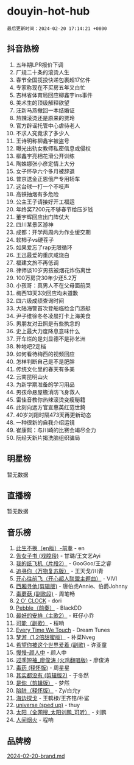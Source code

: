 # douyin-hot-hub

`最后更新时间：2024-02-20 17:14:21 +0800`

## 抖音热榜

1. 五年期LPR报价下调
1. 厂规二十条的滚烫人生
1. 春节全国揽投快递包裹超17亿件
1. 专家称现在不买房五年又白忙
1. 吉林省体育局回应柳鑫宇ins事件
1. 美术生的顶级解释欲望
1. 汪新马燕撤回一本结婚证
1. 热辣滚烫还是原来的贾玲
1. 官方辟谣托管中心虐待老人
1. 不求人究竟求了多少人
1. 王诗玥称柳鑫宇被盗号
1. 曝光出轨女教师私密信息或侵权
1. 柳鑫宇亮相花滑公开训练
1. 陶姝娜张小彦定情上大分
1. 女子怀孕六个多月被辞退
1. 普京送金正恩俄产专用轿车
1. 这台球一打一个不吱声
1. 高铁抽烟有多危险
1. 公主王子请接好开工福运
1. 年终奖7200元不够春节给压岁钱
1. 董宇辉回应出门阵仗大
1. 四川某景区游神
1. 成都：开学两周内为作业缓交期
1. 软柿子vs硬茬子
1. 如果爱忘了rap无限循环
1. 王迅最爱的重庆咸烧白
1. 福建文旅不再低调
1. 律师谈10岁男孩被烟花炸伤离世
1. 100万房贷30年少还5.2万
1. 小孩哥：真男人不在父母面前哭
1. 梅西13天3次回应均未道歉
1. 四六级成绩查询时间
1. 大陆海警首次登船临检金门游艇
1. 尹子维徐冬冬凌晨打卡上海美食
1. 男朋友对丑照是有些执念的
1. 史上最大力度降息意味什么
1. 开车烂的是刘显德不是孙艺洲
1. 种地吧2定档
1. 如何看待梅西的视频回应
1. 怎样判断自己是不是肥胖
1. 传统文化里的春天有多美
1. 云南昆明山火
1. 为新学期准备的学习用品
1. 男孩命悬屋檐消防飞身救人
1. 雷佳音教你热辣滚烫变瘦秘籍
1. 此刻向远方官宣惠英红范世錡
1. 40岁刘翔时隔473天再更新动态
1. 一种很新的自我介绍运镜
1. 崔康熙：与川崎的比赛会竭尽全力
1. 阮经天新片揭洗脑组织骗局

## 明星榜

暂无数据

## 直播榜

暂无数据

## 音乐榜

1. [此生不换（en版）-前奏](https://sf5-hl-cdn-tos.douyinstatic.com/obj/tos-cn-ve-2774/oMDvUGwhKrKYDEqXiMYEwxZqBWIJFA92CiLAO) - en
1. [告女子书 (戏腔段)](https://sf5-hl-cdn-tos.douyinstatic.com/obj/tos-cn-ve-2774/osCCzFxWgstBDi92ZfBB4ht7gQENBmQMAl0eI6) - 甘璐/王文艺Ayi
1. [我的纸飞机（片段2）](https://sf5-hl-cdn-tos.douyinstatic.com/obj/tos-cn-ve-2774/oM2ZrKcg2CD5AeRB2gkeXOFB1IxAGJdZPazYHf) - GooGoo/王之睿
1. [追寻你（万物复苏版）](https://sf6-cdn-tos.douyinstatic.com/obj/tos-cn-ve-2774/oYeAZJsbjIDit9APmBg8u6uDUQnHmoCf3gbo74) - 王天戈/川青
1. [开心往前飞（开心超人联盟主题曲）](https://sf6-cdn-tos.douyinstatic.com/obj/tos-cn-ve-2774/9d8fb7c82cf1421fb93a9fe925275e0a) - VIVI
1. [西厢寻他(剪辑版)](https://sf6-cdn-tos.douyinstatic.com/obj/tos-cn-ve-2774/oUsAVfAQKlRNxEv5qxvIB8o5qmIWUcXbzJKJhw) - 唐伯虎Annie、伯爵Johnny
1. [毒蘑菇 (副歌段)](https://sf5-hl-cdn-tos.douyinstatic.com/obj/tos-cn-ve-2774/ocDEUsfdLjxnlFXtfogBCiQCEqYB7QZgZ8VViM) - 周笔畅
1. [2 O' CLOCK](https://sf5-hl-cdn-tos.douyinstatic.com/obj/tos-cn-ve-2774/oIUBICeqlYQHTigCBOnCMlwBZJkgiBjt1oDfbg) - dori
1. [Pebble（前奏）](https://sf3-cdn-tos.douyinstatic.com/obj/tos-cn-ve-2774/5e6913036e674b34b92df6abd1361f00) - BlackDD
1. [最好的安排（主歌2）](https://sf6-cdn-tos.douyinstatic.com/obj/tos-cn-ve-2774/oMMZX1DuHpMwgoDztBmZswgQnbCeeANZxBHkFY) - 旺仔小乔
1. [可能（副歌）](https://sf5-hl-cdn-tos.douyinstatic.com/obj/tos-cn-ve-2774/cde1731888894259b333569393c2fb51) - 程响
1. [Every Time We Touch](https://sf3-cdn-tos.douyinstatic.com/obj/tos-cn-ve-2774/ogN6lUKQeBBfEVhIOMikG1CcJjugxk1tztZyhP) - Dream Tunes
1. [梦游（1.2倍甜蜜版）](https://sf5-hl-cdn-tos.douyinstatic.com/obj/tos-cn-ve-2774/o4gyAUm8hwufoEABmwVIiQtHsFuGzAEEWtNMzo) - 补菜Nveg
1. [希望你被这个世界爱着 (副歌)](https://sf5-hl-cdn-tos.douyinstatic.com/obj/tos-cn-ve-2774/oUHCmWQfZlE3QQBKBeD8rCFLpJzPgCpImhsxMt) - 许亚童
1. [慢慢-颜人中](https://sf5-hl-cdn-tos.douyinstatic.com/obj/tos-cn-ve-2774/ocjHNfBXdBxQNC8ZGAeoLMFTUgtBg8bkExunDC) - 颜人中
1. [过季短袖_廖俊涛 (火鸡翻唱版)](https://sf3-cdn-tos.douyinstatic.com/obj/tos-cn-ve-2774/ogQVJl0tRBKxQgZji7YClFEBrVDeHpPTWfCZbQ) - 廖俊涛
1. [毒药 (释怀版)](https://sf3-cdn-tos.douyinstatic.com/obj/tos-cn-ve-2774/oYILMEAzspdZBIzy4frJNB8ZHPHWAhiwowd4Ad) - 周星星
1. [其实都没有 (剪辑版2)](https://sf5-hl-cdn-tos.douyinstatic.com/obj/tos-cn-ve-2774/oEBNQenHZtBhxYjGgUDQk0BCHTigQafgFlbQ7k) - 于冬然
1. [是你（剪辑版）](https://sf6-cdn-tos.douyinstatic.com/obj/tos-cn-ve-2774/46019dae783c4c969944217fe1cfafc4) - 梦然
1. [陷阱（释怀版）](https://sf3-cdn-tos.douyinstatic.com/obj/tos-cn-ve-2774/oE8C21LeZrzKLDFfQYgMzx4GAIHageG5IzayY7) - Zy/白允y
1. [海边探戈](https://sf5-hl-cdn-tos.douyinstatic.com/obj/tos-cn-ve-2774/os9gE0VQCGqt6VQkZDyBBYvfSDY0QFe3vVmubn) - 王鹤棣/王齐铭/朴鲨
1. [universe (sped up)](https://sf5-hl-cdn-tos.douyinstatic.com/obj/tos-cn-ve-2774/oIQnurQLDCsdYeegkM4CKuVb23MZBXtX6QB8bv) - thuy
1. [太阳（全网搜_太阳刘鹏_可听）](https://sf5-hl-cdn-tos.douyinstatic.com/obj/tos-cn-ve-2774/ogWbyIQnlBFImVbeDocRdCIYtBHlbJXgfZMvgz) - 刘鹏
1. [人间烟火](https://sf5-hl-cdn-tos.douyinstatic.com/obj/tos-cn-ve-2774/947983139f35446684610238bba8e7a9) - 程响

## 品牌榜

[2024-02-20-brand.md](2024-02-20-brand.md)
